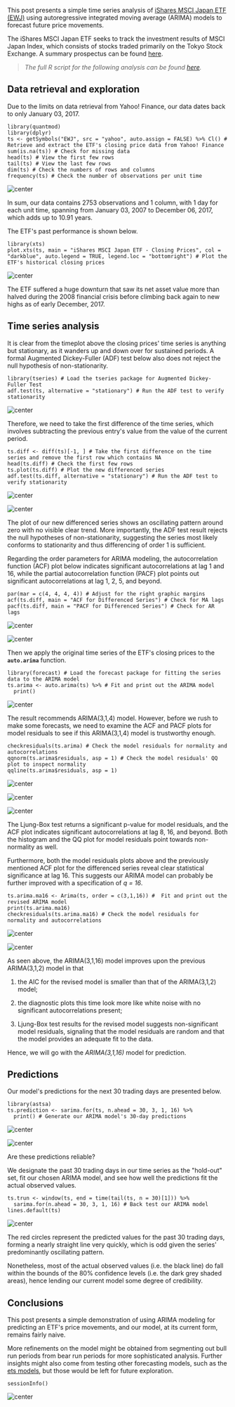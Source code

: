 This post presents a simple time series analysis of [iShares MSCI Japan ETF (EWJ)](https://www.ishares.com/us/products/239665/ishares-msci-japan-etf) using autoregressive integrated moving average (ARIMA) models to forecast future price movements.

The iShares MSCI Japan ETF seeks to track the investment results of MSCI Japan Index, which consists of stocks traded primarily on the Tokyo Stock Exchange. A summary prospectus can be found [here](https://www.ishares.com/us/library/stream-document?stream=reg&product=WEBXJPY&shareClass=NA&documentId=925856~926146~926374~1180074~1242907&iframeUrlOverride=%2Fus%2Fliterature%2Fsummary-prospectus%2Fsp-ishares-msci-japan-etf-8-31.pdf).

> *The full R script for the following analysis can be found [here](http://roywangtw.github.io/files/2017-12-07-Forecasting-Price-Movements-of-iShares-MSCI-Japan-ETF.nb.html).*

## Data retrieval and exploration

Due to the limits on data retrieval from Yahoo! Finance, our data dates back to only January 03, 2017.

```
library(quantmod) 
library(dplyr) 
ts <- getSymbols("EWJ", src = "yahoo", auto.assign = FALSE) %>% Cl() # Retrieve and extract the ETF's closing price data from Yahoo! Finance
sum(is.na(ts)) # Check for missing data
head(ts) # View the first few rows
tail(ts) # View the last few rows
dim(ts) # Check the numbers of rows and columns
frequency(ts) # Check the number of observations per unit time
```

![center](http://roywangtw.github.io/images/2017-12-07-load-examine-raw-data.png)

In sum, our data contains 2753 observations and 1 column, with 1 day for each unit time, spanning from January 03, 2007 to December 06, 2017, which adds up to 10.91 years.

The ETF's past performance is shown below.

```
library(xts)
plot.xts(ts, main = "iShares MSCI Japan ETF - Closing Prices", col = "darkblue", auto.legend = TRUE, legend.loc = "bottomright") # Plot the ETF's historical closing prices
```

![center](http://roywangtw.github.io/images/2017-12-07-ETF-timeplot.png)

The ETF suffered a huge downturn that saw its net asset value more than halved during the 2008 financial crisis before climbing back again to new highs as of early December, 2017.

## Time series analysis

It is clear from the timeplot above the closing prices' time series is anything but stationary, as it wanders up and down over for sustained periods. A formal Augmented Dickey-Fuller (ADF) test below also does not reject the null hypothesis of non-stationarity.

```
library(tseries) # Load the tseries package for Augmented Dickey-Fuller Test
adf.test(ts, alternative = "stationary") # Run the ADF test to verify stationarity
```

![center](http://roywangtw.github.io/images/2017-12-07-ADF-test.png)

Therefore, we need to take the first difference of the time series, which involves subtracting the previous entry's value from the value of the current period.

```
ts.diff <- diff(ts)[-1, ] # Take the first difference on the time series and remove the first row which contains NA
head(ts.diff) # Check the first few rows
ts.plot(ts.diff) # Plot the new differenced series
adf.test(ts.diff, alternative = "stationary") # Run the ADF test to verify stationarity
```

![center](http://roywangtw.github.io/images/2017-12-07-load-examine-differenced-series.png)

![center](http://roywangtw.github.io/images/2017-12-07-differenced-series-plot.png)

The plot of our new differenced series shows an oscillating pattern around zero with no visible clear trend. More importantly, the ADF test result rejects the null hypotheses of non-stationarity, suggesting the series most likely conforms to stationarity and thus differencing of order 1 is sufficient.

Regarding the order parameters for ARIMA modeling, the autocorrelation function (ACF) plot below indicates significant autocorrelations at lag 1 and 16, while the partial autocorrelation function (PACF) plot points out significant autocorrelations at lag 1, 2, 5, and beyond.

```
par(mar = c(4, 4, 4, 4)) # Adjust for the right graphic margins
acf(ts.diff, main = "ACF for Differenced Series") # Check for MA lags
pacf(ts.diff, main = "PACF for Differenced Series") # Check for AR lags
```

![center](http://roywangtw.github.io/images/2017-12-07-ACF-differenced-series.png)

![center](http://roywangtw.github.io/images/2017-12-07-PACF-differenced-series.png)

Then we apply the original time series of the ETF's closing prices to the **`auto.arima`** function.

```
library(forecast) # Load the forecast package for fitting the series data to the ARIMA model
ts.arima <- auto.arima(ts) %>% # Fit and print out the ARIMA model
  print()
```

![center](http://roywangtw.github.io/images/2017-12-07-ARIMA-first-model.png)

The result recommends ARIMA(3,1,4) model. However, before we rush to make some forecasts, we need to examine the ACF and PACF plots for model residuals to see if this ARIMA(3,1,4) model is trustworthy enough.

```
checkresiduals(ts.arima) # Check the model residuals for normality and autocorrelations
qqnorm(ts.arima$residuals, asp = 1) # Check the model residuals' QQ plot to inspect normality
qqline(ts.arima$residuals, asp = 1)
```

![center](http://roywangtw.github.io/images/2017-12-07-ARIMA-first-model-Ljung-test.png)


![center](http://roywangtw.github.io/images/2017-12-07-ARIMA-first-model-residuals.png)


![center](http://roywangtw.github.io/images/2017-12-07-ARIMA-first-model-qqplot.png)

The Ljung-Box test returns a significant p-value for model residuals, and the ACF plot indicates significant autocorrelations at lag 8, 16, and beyond. Both the histogram and the QQ plot for model residuals point towards non-normality as well.

Furthermore, both the model residuals plots above and the previously mentioned ACF plot for the differenced series reveal clear statistical significance at lag 16. This suggests our ARIMA model can probably be further improved with a specification of *q = 16*.

```
ts.arima.ma16 <- Arima(ts, order = c(3,1,16)) #  Fit and print out the revised ARIMA model
print(ts.arima.ma16)
checkresiduals(ts.arima.ma16) # Check the model residuals for normality and autocorrelations
```

![center](http://roywangtw.github.io/images/2017-12-07-ARIMA-revised-model.png)


![center](http://roywangtw.github.io/images/2017-12-07-ARIMA-revised-model-residuals.png)

As seen above, the ARIMA(3,1,16) model improves upon the previous ARIMA(3,1,2) model in that

1. the AIC for the revised model is smaller than that of the ARIMA(3,1,2) model;

2. the diagnostic plots this time look more like white noise with no significant autocorrelations present;

3. Ljung-Box test results for the revised model suggests non-significant model residuals, signaling that the model residuals are random and that the model provides an adequate fit to the data. 

Hence, we will go with the *ARIMA(3,1,16)* model for prediction.

## Predictions

Our model's predictions for the next 30 trading days are presented below.

```
library(astsa)
ts.prediction <- sarima.for(ts, n.ahead = 30, 3, 1, 16) %>% 
  print() # Generate our ARIMA model's 30-day predictions
```

![center](http://roywangtw.github.io/images/2017-12-07-ARIMA-revised-model-predictions-numbers.png)


![center](http://roywangtw.github.io/images/2017-12-07-ARIMA-revised-model-predictions-plot.png)

Are these predictions reliable?

We designate the past 30 trading days in our time series as the "hold-out" set, fit our chosen ARIMA model, and see how well the predictions fit the actual observed values.

```
ts.trun <- window(ts, end = time(tail(ts, n = 30)[1])) %>% 
  sarima.for(n.ahead = 30, 3, 1, 16) # Back test our ARIMA model
lines.default(ts)
```

![center](roywangtw.github.io/images/2017-12-07-ARIMA-revised-model-backtest-plot.png)

The red circles represent the predicted values for the past 30 trading days, forming a nearly straight line very quickly, which is odd given the series' predominantly oscillating pattern. 

Nonetheless, most of the actual observed values (i.e. the black line) do fall within the bounds of the 80% confidence levels (i.e. the dark grey shaded areas), hence lending our current model some degree of credibility. 

## Conclusions

This post presents a simple demonstration of using ARIMA modeling for predicting an ETF's price movements, and our model, at its current form, remains fairly naive. 

More refinements on the model might be obtained from segmenting out bull run periods from bear run periods for more sophisticated analysis. Further insights might also come from testing other forecasting models, such as the [ets models](https://ellisp.github.io/blog/2016/11/27/ets-friends), but those would be left for future exploration.

```
sessionInfo()
```

![center](http://roywangtw.github.io/images/2017-12-07-sessioninfo.png)
